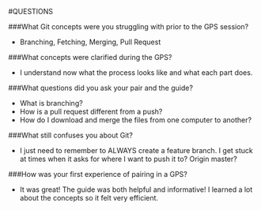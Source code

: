 #QUESTIONS




###What Git concepts were you struggling with prior to the GPS session?
* Branching, Fetching, Merging, Pull Request



###What concepts were clarified during the GPS?
* I understand now what the process looks like and what each part does.


###What questions did you ask your pair and the guide?
* What is branching? 
* How is a pull request different from a push?
* How do I download and merge the files from one computer to another?


###What still confuses you about Git?
* I just need to remember to ALWAYS create a feature branch. I get stuck at times when it asks for where I want to push it to? Origin master?


###How was your first experience of pairing in a GPS?
* It was great! The guide was both helpful and informative! I learned a lot about the concepts so it felt very efficient.
